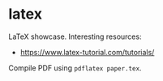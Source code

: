 # latex

LaTeX showcase. Interesting resources:

 - https://www.latex-tutorial.com/tutorials/
 
Compile PDF using `pdflatex paper.tex`.